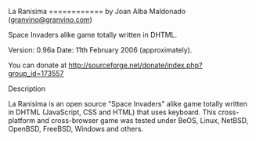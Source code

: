 La Ranisima
============ by Joan Alba Maldonado (granvino@granvino.com)

Space Invaders alike game totally written in DHTML.

Version: 0.96a
Date: 11th February 2006 (approximately).

You can donate at http://sourceforge.net/donate/index.php?group_id=173557


Description

La Ranisima is an open source "Space Invaders" alike game totally written in DHTML (JavaScript, CSS and HTML) that uses keyboard.
This cross-platform and cross-browser game was tested under BeOS, Linux, NetBSD, OpenBSD, FreeBSD, Windows and others.